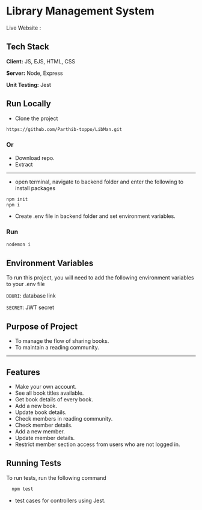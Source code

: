 
# Library Management System

Live Website : 


## Tech Stack

**Client:** JS, EJS, HTML, CSS

**Server:** Node, Express

**Unit Testing:** Jest


## Run Locally

- Clone the project

```bash
https://github.com/Parthib-toppo/LibMan.git
```
### Or
- Download repo.
- Extract
---
- open terminal, navigate to backend folder and enter the following to install packages
```bash
npm init
npm i
```
- Create .env file in backend folder and set environment variables.
### Run
```bash
nodemon i
```

## Environment Variables

To run this project, you will need to add the following environment variables to your .env file

`DBURI`: database link

`SECRET`: JWT secret


## Purpose of Project
- To manage the flow of sharing books.
- To maintain a reading community.
---


## Features
- Make your own account.
- See all book titles available.
- Get book details of every book.
- Add a new book.
- Update book details.
- Check members in reading community.
- Check member details.
- Add a new member.
- Update member details.
- Restrict member section access from users who are not logged in.



## Running Tests

To run tests, run the following command

```bash
  npm test
```
- test cases for controllers using Jest.

